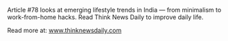 Article #78 looks at emerging lifestyle trends in India — from minimalism to work-from-home hacks. Read Think News Daily to improve daily life.

Read more at: www.thinknewsdaily.com